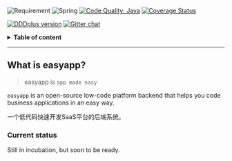 ![Requirement](https://img.shields.io/badge/JDK-8+-green.svg)
![Spring](https://img.shields.io/badge/Spring-4.3.12.RELEASE+-green.svg)
[![Code Quality: Java](https://img.shields.io/lgtm/grade/java/g/dddplus/easyapp.svg?logo=lgtm&logoWidth=18)](https://lgtm.com/projects/g/dddplus/easyapp/context:java)
[![Coverage Status](https://img.shields.io/codecov/c/github/dddplus/easyapp.svg)](https://codecov.io/gh/dddplus/easyapp)

[![DDDplus version](https://img.shields.io/badge/DDDplus-1.1.0--SNAPSHOT-blue)](https://github.com/funkygao/cp-ddd-framework)
[![Gitter chat](https://img.shields.io/badge/gitter-join%20chat%20%E2%86%92-brightgreen.svg)](https://gitter.im/easyappx/community)

<details>
<summary><b>Table of content</b></summary>

## Table of content
   * [What is easyapp](#what-is-easyapp)
      * [Current status](#current-status)

</details>

----

## What is easyapp?

>easyapp is `app made easy`

`easyapp` is an open-source low-code platform backend that helps you code business applications in an easy way.

一个低代码快速开发SaaS平台的后端系统。

### Current status

Still in incubation, but soon to be ready.
